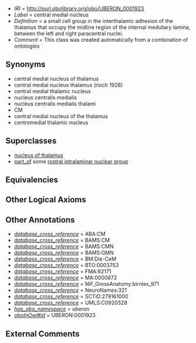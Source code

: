  * *IRI* = http://purl.obolibrary.org/obo/UBERON_0001923
 * *Label* = central medial nucleus
 * *Definition* = a small cell group in the interthalamic adhesion of the thalamus that occupy the midline region of the internal medullary lamina, between the left and right paracentral nuclei.
 * *Comment* = This class was created automatically from a combination of ontologies

## Synonyms

 * central medial nucleus of thalamus
 * central medial nucleus thalamus (rioch 1928)
 * central medial thalamic nucleus
 * nucleus centralis medialis
 * nucleus centralis medialis thalami
 * CM
 * central medial nucleus of the thalamus
 * centromedial thalamic nucleus

## Superclasses

 * [nucleus of thalamus](../../UBERON/92/UBERON_0007692.md)
 * [part_of](../../BFO/50/BFO_0000050.md) some [rostral intralaminar nuclear group](../../UBERON/65/UBERON_0002965.md)

## Equivalencies


## Other Logical Axioms


## Other Annotations

 * *[database_cross_reference](../../ef/oboInOwl#hasDbXref.md)* = ABA:CM
 * *[database_cross_reference](../../ef/oboInOwl#hasDbXref.md)* = BAMS:CM
 * *[database_cross_reference](../../ef/oboInOwl#hasDbXref.md)* = BAMS:CMN
 * *[database_cross_reference](../../ef/oboInOwl#hasDbXref.md)* = BAMS:GMN
 * *[database_cross_reference](../../ef/oboInOwl#hasDbXref.md)* = BM:Die-CeM
 * *[database_cross_reference](../../ef/oboInOwl#hasDbXref.md)* = BTO:0003753
 * *[database_cross_reference](../../ef/oboInOwl#hasDbXref.md)* = FMA:62171
 * *[database_cross_reference](../../ef/oboInOwl#hasDbXref.md)* = MA:0000872
 * *[database_cross_reference](../../ef/oboInOwl#hasDbXref.md)* = NIF_GrossAnatomy:birnlex_971
 * *[database_cross_reference](../../ef/oboInOwl#hasDbXref.md)* = NeuroNames:321
 * *[database_cross_reference](../../ef/oboInOwl#hasDbXref.md)* = SCTID:279161000
 * *[database_cross_reference](../../ef/oboInOwl#hasDbXref.md)* = UMLS:C0920328
 * *[has_obo_namespace](../../ce/oboInOwl#hasOBONamespace.md)* = uberon
 * *[oboInOwl#id](../../id/oboInOwl#id.md)* = UBERON:0001923

## External Comments

